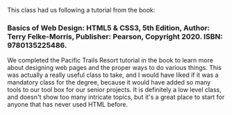 This class had us following a tutorial from the book: 
### Basics of Web Design: HTML5 & CSS3, 5th Edition, Author: Terry Felke-Morris, Publisher: Pearson, Copyright 2020. ISBN: 9780135225486.

We completed the Pacific Trails Resort tutorial in the book to learn more about designing web pages and the proper ways to do various things. This was actually a really useful class to take, and I would have liked if it was a mandatory class for the degree, because it would have added so many tools to our tool box for our senior projects. It is definitely a low level class, and doesn't show too many intricate topics, but it's a great place to start for anyone that has never used HTML before.

